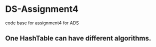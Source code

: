 # DS-Assignment4
code base for assignment4 for ADS

## One HashTable can have different algorithms.
